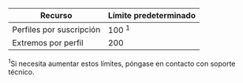 Recurso| Límite predeterminado
---|---
Perfiles por suscripción | 100 <sup>1</sup>
Extremos por perfil| 200

<sup>1</sup>Si necesita aumentar estos límites, póngase en contacto con soporte técnico.

<!---HONumber=Nov15_HO1-->